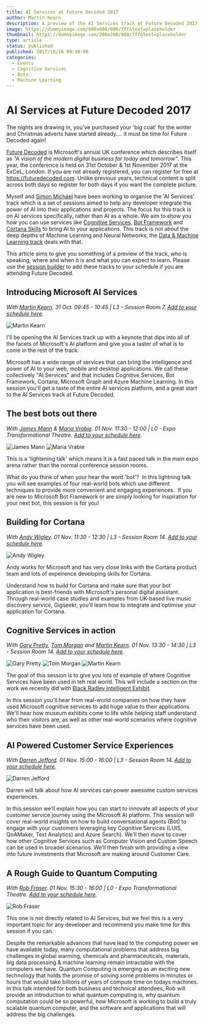 ```yaml
---
title: AI Services at Future Decoded 2017
author: Martin Kearn
description: A preview of the AI Services track at Future Decoded 2017.
image: https://dummyimage.com/800x600/000/fff&text=placeholder
thumbnail: https://dummyimage.com/200x200/000/fff&text=placeholder
type: article
status: published
published: 2017/10/16 09:30:00
categories: 
  - Events
  - Cognitive Services
  - Bots
  - Machine Learning
---
```


# AI Services at Future Decoded 2017

The nights are drawing in, you've purchased your 'big coat' for the winter and Christmas adverts have started already.... it must be time for Future Decoded again!

[Future Decoded](https://futuredecoded.com/) is Microsoft's annual UK conference which describes itself as _"A vision of the modern digital business for today and tomorrow"_. This year, the conference is held on 31st October & 1st November 2017 at the ExCeL, London. If you are not already registered, you can register for free at https://futuredecoded.com. Unlike previous years, technical content is split across both days so register for both days if you want the complete picture.

Myself and [Simon Michael](https://twitter.com/simon_mich) have been working to organise the 'AI Services' track which is a set of sessions aimed to help any developer integrate the power of AI into their applications and projects. The focus for this track is on AI services specifically, rather than AI as a whole. We aim to show you how you can use services like [Cognitive Services](https://azure.microsoft.com/en-gb/services/cognitive-services/), [Bot Framework](https://dev.botframework.com/) and [Cortana Skills](https://www.microsoft.com/en-us/cortana/skills) to bring AI to your applications. This track is not about the deep depths of Machine Learning and Neural Networks, the [Data & Machine Learning track](https://futuredecoded.com/sessions?page=1&tddtheme=datamachinelearning) deals with that.

This article aims to give you something of a preview of the track, who is speaking, where and when it is and what you can expect to learn. Please use the [session builder](https://futuredecoded.com/sessions?page=1&tddtheme=artificialintelligenceservices) to add these tracks to your schedule if you are attending Future Decoded.

## Introducing Microsoft AI Services 
_With [Martin Kearn](https://futuredecoded.com/attendee/a48e199c-e1a8-e711-80c2-000d3a2269dd). 31 Oct.  09:45 - 10:45 | L3 - Session Room 7. [Add to your schedule here](https://futuredecoded.com/session/e2f0304a-e3a8-e711-80c2-000d3a2269dd)._

![Martin Kearn](https://storageprdv2inwink.blob.core.windows.net/6df6c93c-fbd7-4629-9ac1-7b1b7c3cfd3c/184e986e-89a4-4b98-9cd5-bb172494b6f9)

I'll be opening the AI Services track up with a keynote that dips into all of the facets of Microsoft's AI platform and give you a taster of what is to come in the rest of the track.

Microsoft has a wide range of services that can bring the intelligence and power of AI to your web, mobile and desktop applications. We call these collectively "AI Services" and that includes Cognitive Services, Bot Framework, Cortana, Microsoft Graph and Azure Machine Learning. In this session you'll get a taste of the entire AI services platform, and a great start to the AI Services track at Future Decoded.

## The best bots out there 
_With [James Mann](https://futuredecoded.com/attendee/00b36a94-e2a8-e711-80c2-000d3a2269dd) & [Maria Vrabie](https://futuredecoded.com/attendee/00b36a94-e2a8-e711-80c2-000d3a2269dd). 01 Nov.  11:30 - 12:00 | L0 - Expo Transformational Theatre. [Add to your schedule here](https://futuredecoded.com/session/277ff6e5-e2a8-e711-80c2-000d3a2269dd)._

![James Mann](https://storageprdv2inwink.blob.core.windows.net/6df6c93c-fbd7-4629-9ac1-7b1b7c3cfd3c/1f7ede37-eaa2-4094-b2f1-89de69f58ad5)
![Maria Vrabie](https://storageprdv2inwink.blob.core.windows.net/6df6c93c-fbd7-4629-9ac1-7b1b7c3cfd3c/cfa1b97d-7ad0-4b30-9ac4-808b696d2828)

This is a 'lightening talk' which means it is a fast paced talk in the main expo arena rather than the normal conference session rooms.

What do you think of when your hear the word 'bot'?  In this lightning talk you will see examples of four real-world bots which use different techniques to provide more convenient and engaging experiences.  If you are new to Microsoft Bot Framework or are simply looking for inspiration for your next bot, this session is for you!

## Building for Cortana
_With [Andy Wigley](https://futuredecoded.com/attendee/10dd0a67-e0a8-e711-80c2-000d3a2269dd). 01 Nov.  11:30 - 12:30 | L3 - Session Room 14. [Add to your schedule here](https://futuredecoded.com/session/20f76698-e0a8-e711-80c2-000d3a2269dd)._

![Andy Wigley](https://storageprdv2inwink.blob.core.windows.net/6df6c93c-fbd7-4629-9ac1-7b1b7c3cfd3c/96895a6c-1e7e-485b-8976-335e111ae979)

Andy works for Microsoft and has very close links with the Cortana product team and lots of expeirence developing skills for Cortana.

Understand how to build for Cortana and make sure that your bot application is best-friends with Microsoft's personal digital assistant. Through real-world case studies and examples from UK-based live music discovery service, Gigseekr, you'll learn how to integrate and optimise your application for Cortana.

## Cognitive Services in action
_With [Gary Pretty](https://futuredecoded.com/attendee/4bf36f26-e1a8-e711-80c2-000d3a2269dd), [Tom Morgan](https://futuredecoded.com/attendee/0ddabc58-e1a8-e711-80c2-000d3a2269dd) and [Martin Kearn](https://futuredecoded.com/attendee/a48e199c-e1a8-e711-80c2-000d3a2269dd). 01 Nov.  13:30 - 14:30 | L3 - Session Room 14. [Add to your schedule here](https://futuredecoded.com/session/3d847cc8-e1a8-e711-80c2-000d3a2269dd)._

![Gary Pretty](https://storageprdv2inwink.blob.core.windows.net/6df6c93c-fbd7-4629-9ac1-7b1b7c3cfd3c/cc90d8e5-cef3-41d3-b7a9-70f18a2134e3)
![Tom Morgan](https://storageprdv2inwink.blob.core.windows.net/6df6c93c-fbd7-4629-9ac1-7b1b7c3cfd3c/a933fc58-d900-4652-b91c-a531d4bfdd26)
![Martin Kearn](https://storageprdv2inwink.blob.core.windows.net/6df6c93c-fbd7-4629-9ac1-7b1b7c3cfd3c/184e986e-89a4-4b98-9cd5-bb172494b6f9)

The goal of this session is to give you lots of example of where Cognitive Services have been used in teh real world. This will include a section on the work we recently did with [Black Radley Intelligent Exhibit](http://aka.ms/BlackRadley).

In this session you'll hear from real-world companies on how they have used Microsoft cognitive services to add huge value to their applications. We'll hear how museum exhibits come to life while helping staff understand who their visitors are, as well as other real-world scenarios where cognitive services have been used.

## AI Powered Customer Service Experiences
_With [Darren Jefford](https://futuredecoded.com/attendee/7561eb41-dfa8-e711-80c2-000d3a2269dd). 01 Nov.  15:00 - 16:00 | L3 - Session Room 14. [Add to your schedule here](https://futuredecoded.com/session/991938af-dfa8-e711-80c2-000d3a2269dd)._

![Darren Jefford](https://storageprdv2inwink.blob.core.windows.net/6df6c93c-fbd7-4629-9ac1-7b1b7c3cfd3c/6bd28718-90f3-42f1-9a16-a867914bf05e)

Darren will talk about how AI services can power awesome custom services experiences.

In this session we’ll explain how you can start to innovate all aspects of your customer service journey using the Microsoft AI platform. This session will cover real-world insights on how to build conversational agents (Bot) to engage with your customers leveraging key Cognitive Services (LUIS, QnAMaker, Text Analytics) and Azure Search). We’ll then move to cover how other Cognitive Services such as Computer Vision and Custom Speech can be used in broader scenarios. We’ll then finish with providing a view into future investments that Microsoft are making around Customer Care.

## A Rough Guide to Quantum Computing
_With [Rob Fraser](https://futuredecoded.com/attendee/30829c14-7baa-e711-80c2-000d3a203e75). 01 Nov.  15:30 - 16:00 | L0 - Expo Transformational Theatre. [Add to your schedule here](https://futuredecoded.com/session/df5f633d-7baa-e711-80c2-000d3a203e75)._

![Rob Fraser](https://storageprdv2inwink.blob.core.windows.net/6df6c93c-fbd7-4629-9ac1-7b1b7c3cfd3c/851aaaf4-a429-42dc-93bb-2ef8491cf5cd)

This one is not directly related to AI Services, but we feel this is a very important topic for any developer and recommend you make time for this session if you can.

Despite the remarkable advances that have lead to the computing power we have available today, many computational problems that address big challenges in global warming, chemicals and pharmaceuticals,  materials, big data processing & machine learning remain intractable with the computers we have. Quantum Computing is emerging as an exciting new technology that holds the promise of solving some problems in minutes or hours that would take billions of years of compute time on todays machines. In this talk intended for both business and technical attendees, Rob will provide an introduction to what quantum computing is, why quantum computation could be so powerful, how Microsoft is  working to build a truly scalable quantum computer, and the software and applications that will address the big challenges.
